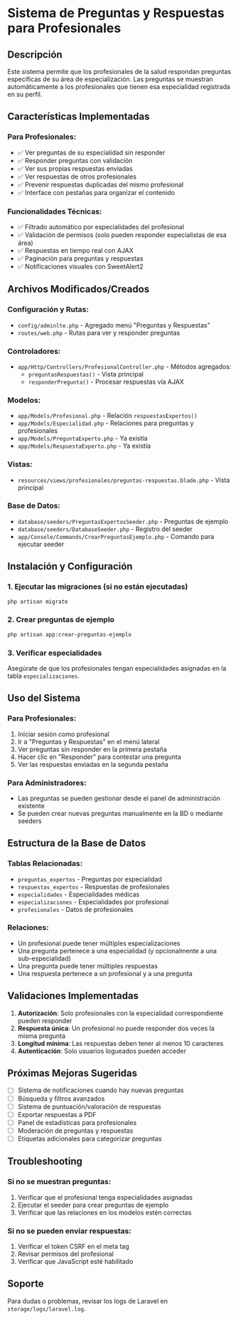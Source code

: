 # Sistema de Preguntas y Respuestas para Profesionales

## Descripción
Este sistema permite que los profesionales de la salud respondan preguntas específicas de su área de especialización. Las preguntas se muestran automáticamente a los profesionales que tienen esa especialidad registrada en su perfil.

## Características Implementadas

### Para Profesionales:
- ✅ Ver preguntas de su especialidad sin responder
- ✅ Responder preguntas con validación
- ✅ Ver sus propias respuestas enviadas
- ✅ Ver respuestas de otros profesionales
- ✅ Prevenir respuestas duplicadas del mismo profesional
- ✅ Interface con pestañas para organizar el contenido

### Funcionalidades Técnicas:
- ✅ Filtrado automático por especialidades del profesional
- ✅ Validación de permisos (solo pueden responder especialistas de esa área)
- ✅ Respuestas en tiempo real con AJAX
- ✅ Paginación para preguntas y respuestas
- ✅ Notificaciones visuales con SweetAlert2

## Archivos Modificados/Creados

### Configuración y Rutas:
- `config/adminlte.php` - Agregado menú "Preguntas y Respuestas"
- `routes/web.php` - Rutas para ver y responder preguntas

### Controladores:
- `app/Http/Controllers/ProfesionalController.php` - Métodos agregados:
  - `preguntasRespuestas()` - Vista principal
  - `responderPregunta()` - Procesar respuestas vía AJAX

### Modelos:
- `app/Models/Profesional.php` - Relación `respuestasExpertos()`
- `app/Models/Especialidad.php` - Relaciones para preguntas y profesionales
- `app/Models/PreguntaExperto.php` - Ya existía
- `app/Models/RespuestaExperto.php` - Ya existía

### Vistas:
- `resources/views/profesionales/preguntas-respuestas.blade.php` - Vista principal

### Base de Datos:
- `database/seeders/PreguntasExpertosSeeder.php` - Preguntas de ejemplo
- `database/seeders/DatabaseSeeder.php` - Registro del seeder
- `app/Console/Commands/CrearPreguntasEjemplo.php` - Comando para ejecutar seeder

## Instalación y Configuración

### 1. Ejecutar las migraciones (si no están ejecutadas)
```bash
php artisan migrate
```

### 2. Crear preguntas de ejemplo
```bash
php artisan app:crear-preguntas-ejemplo
```

### 3. Verificar especialidades
Asegúrate de que los profesionales tengan especialidades asignadas en la tabla `especializaciones`.

## Uso del Sistema

### Para Profesionales:
1. Iniciar sesión como profesional
2. Ir a "Preguntas y Respuestas" en el menú lateral
3. Ver preguntas sin responder en la primera pestaña
4. Hacer clic en "Responder" para contestar una pregunta
5. Ver las respuestas enviadas en la segunda pestaña

### Para Administradores:
- Las preguntas se pueden gestionar desde el panel de administración existente
- Se pueden crear nuevas preguntas manualmente en la BD o mediante seeders

## Estructura de la Base de Datos

### Tablas Relacionadas:
- `preguntas_expertos` - Preguntas por especialidad
- `respuestas_expertos` - Respuestas de profesionales
- `especialidades` - Especialidades médicas
- `especializaciones` - Especialidades por profesional
- `profesionales` - Datos de profesionales

### Relaciones:
- Un profesional puede tener múltiples especializaciones
- Una pregunta pertenece a una especialidad (y opcionalmente a una sub-especialidad)
- Una pregunta puede tener múltiples respuestas
- Una respuesta pertenece a un profesional y a una pregunta

## Validaciones Implementadas

1. **Autorización**: Solo profesionales con la especialidad correspondiente pueden responder
2. **Respuesta única**: Un profesional no puede responder dos veces la misma pregunta
3. **Longitud mínima**: Las respuestas deben tener al menos 10 caracteres
4. **Autenticación**: Solo usuarios logueados pueden acceder

## Próximas Mejoras Sugeridas

- [ ] Sistema de notificaciones cuando hay nuevas preguntas
- [ ] Búsqueda y filtros avanzados
- [ ] Sistema de puntuación/valoración de respuestas
- [ ] Exportar respuestas a PDF
- [ ] Panel de estadísticas para profesionales
- [ ] Moderación de preguntas y respuestas
- [ ] Etiquetas adicionales para categorizar preguntas

## Troubleshooting

### Si no se muestran preguntas:
1. Verificar que el profesional tenga especialidades asignadas
2. Ejecutar el seeder para crear preguntas de ejemplo
3. Verificar que las relaciones en los modelos estén correctas

### Si no se pueden enviar respuestas:
1. Verificar el token CSRF en el meta tag
2. Revisar permisos del profesional
3. Verificar que JavaScript esté habilitado

## Soporte
Para dudas o problemas, revisar los logs de Laravel en `storage/logs/laravel.log`.

